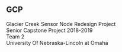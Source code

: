 ## GCP

Glacier Creek Sensor Node Redesign Project  
Senior Capstone Project 2018-2019  
Team 2  
University Of Nebraska-Lincoln at Omaha
